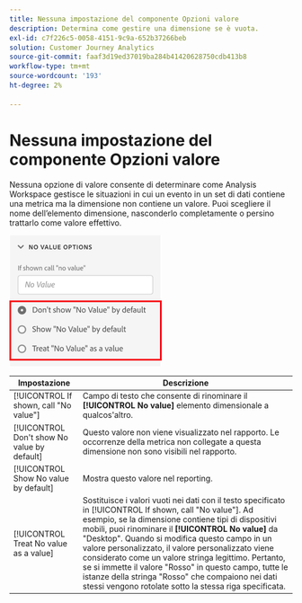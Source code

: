 ```yaml
---
title: Nessuna impostazione del componente Opzioni valore
description: Determina come gestire una dimensione se è vuota.
exl-id: c7f226c5-0058-4151-9c9a-652b37266beb
solution: Customer Journey Analytics
source-git-commit: faaf3d19ed37019ba284b41420628750cdb413b8
workflow-type: tm+mt
source-wordcount: '193'
ht-degree: 2%

---
```


# Nessuna impostazione del componente Opzioni valore

Nessuna opzione di valore consente di determinare come Analysis Workspace gestisce le situazioni in cui un evento in un set di dati contiene una metrica ma la dimensione non contiene un valore. Puoi scegliere il nome dell’elemento dimensione, nasconderlo completamente o persino trattarlo come valore effettivo.

![Opzioni per “Nessun valore”](../assets/no-value-options.png)

| Impostazione | Descrizione |
| --- | --- |
| [!UICONTROL If shown, call "No value"] | Campo di testo che consente di rinominare il **[!UICONTROL No value]** elemento dimensionale a qualcos&#39;altro. |
| [!UICONTROL Don't show No value by default] | Questo valore non viene visualizzato nel rapporto. Le occorrenze della metrica non collegate a questa dimensione non sono visibili nel rapporto. |
| [!UICONTROL Show No value by default] | Mostra questo valore nel reporting. |
| [!UICONTROL Treat No value as a value] | Sostituisce i valori vuoti nei dati con il testo specificato in [!UICONTROL If shown, call "No value"]. Ad esempio, se la dimensione contiene tipi di dispositivi mobili, puoi rinominare il **[!UICONTROL No value]** da &quot;Desktop&quot;. Quando si modifica questo campo in un valore personalizzato, il valore personalizzato viene considerato come un valore stringa legittimo. Pertanto, se si immette il valore &quot;Rosso&quot; in questo campo, tutte le istanze della stringa &quot;Rosso&quot; che compaiono nei dati stessi vengono rotolate sotto la stessa riga specificata. |
